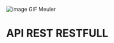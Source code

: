 ![image GIF Meuler](https://dl.dropboxusercontent.com/s/l63oki54lkx3ule/gauler%20logo.png?dl=0)

# API REST RESTFULL
